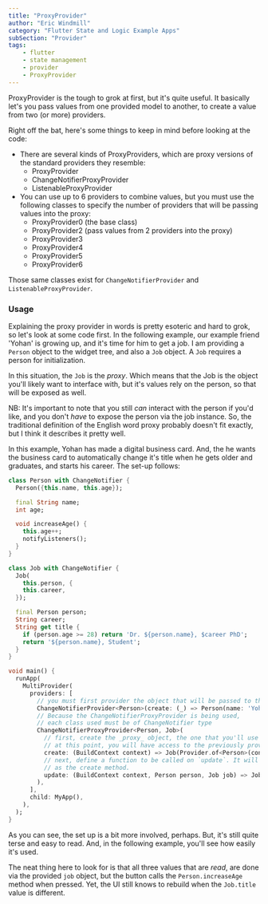 ```yaml
---
title: "ProxyProvider"
author: "Eric Windmill"
category: "Flutter State and Logic Example Apps"
subSection: "Provider"
tags:
    - flutter
    - state management
    - provider
    - ProxyProvider
---
```


ProxyProvider is the tough to grok at first, but it's quite useful. It basically let's you pass values from one provided model to another, to create a value from two (or more) providers.

<!-- diagram of passing one provider into the next -->

Right off the bat, here's some things to keep in mind before looking at the code:

- There are several kinds of ProxyProviders, which are proxy versions of the standard providers they resemble:
    - ProxyProvider
    - ChangeNotifierProxyProvider
    - ListenableProxyProvider
- You can use up to 6 providers to combine values, but you must use the following classes to specify the number of providers that will be passing values into the proxy:
    - ProxyProvider0 (the base class)
    - ProxyProvider2 (pass values from 2 providers into the proxy)
    - ProxyProvider3
    - ProxyProvider4
    - ProxyProvider5
    - ProxyProvider6
    
Those same classes exist for `ChangeNotifierProvider` and `ListenableProxyProvider`.

### Usage

Explaining the proxy provider in words is pretty esoteric and hard to grok, so let's look at some code first. In the following example, our example friend 'Yohan' is growing up, and it's time for him to get a job. I am providing a `Person` object to the widget tree, and also a `Job` object. A `Job` requires a person for initialization.

In this situation, the `Job` is the _proxy_. Which means that the Job is the object you'll likely want to interface with, but it's values rely on the person, so that will be exposed as well.

NB: It's important to note that you still _can_ interact with the person if you'd like, and you don't _have_ to expose the person via the job instance. So, the traditional definition of the English word proxy probably doesn't fit exactly, but I think it describes it pretty well. 

In this example, Yohan has made a digital business card. And, the he wants the business card to automatically change it's title when he gets older and graduates, and starts his career. The set-up follows:


```dart
class Person with ChangeNotifier {
  Person({this.name, this.age});

  final String name;
  int age;

  void increaseAge() {
    this.age++;
    notifyListeners();
  }
}

class Job with ChangeNotifier {
  Job(
    this.person, {
    this.career,
  });

  final Person person;
  String career;
  String get title {
    if (person.age >= 28) return 'Dr. ${person.name}, $career PhD';
    return '${person.name}, Student';
  }
}

void main() {
  runApp(
    MultiProvider(
      providers: [
        // you must first provider the object that will be passed to the proxy    
        ChangeNotifierProvider<Person>(create: (_) => Person(name: 'Yohan', age: 25)),
        // Because the ChangeNotifierProxyProvider is being used,
        // each class used must be of ChangeNotifier type    
        ChangeNotifierProxyProvider<Person, Job>(
          // first, create the _proxy_ object, the one that you'll use in your UI
          // at this point, you will have access to the previously provided objects                
          create: (BuildContext context) => Job(Provider.of<Person>(context, listen: false)),
          // next, define a function to be called on `update`. It will return the same type
          // as the create method.   
          update: (BuildContext context, Person person, Job job) => Job(person, career: 'Vet'),
        ),
      ],
      child: MyApp(),
    ),
  );
}
``` 

As you can see, the set up is a bit more involved, perhaps. But, it's still quite terse and easy to read. And, in the following example, you'll see how easily it's used.

<!-- iframe -->

The neat thing here to look for is that all three values that are _read_, are done via the provided `job` object, but the button calls the `Person.increaseAge` method when pressed. Yet, the UI still knows to rebuild when the `Job.title` value is different.